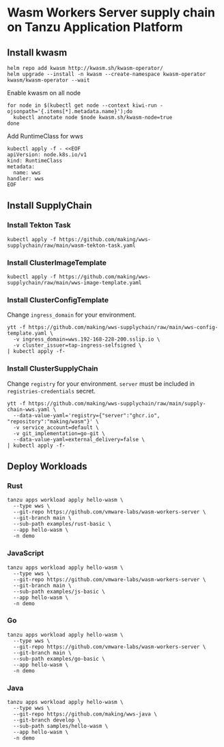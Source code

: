 # Wasm Workers Server supply chain on Tanzu Application Platform


## Install kwasm

```
helm repo add kwasm http://kwasm.sh/kwasm-operator/
helm upgrade --install -n kwasm --create-namespace kwasm-operator kwasm/kwasm-operator --wait
```

Enable kwasm on all node

```
for node in $(kubectl get node --context kiwi-run -ojsonpath='{.items[*].metadata.name}');do
  kubectl annotate node $node kwasm.sh/kwasm-node=true
done
```

Add RuntimeClass for wws

```
kubectl apply -f - <<EOF
apiVersion: node.k8s.io/v1
kind: RuntimeClass
metadata:
  name: wws
handler: wws
EOF
```

## Install SupplyChain

### Install Tekton Task

```
kubectl apply -f https://github.com/making/wws-supplychain/raw/main/wasm-tekton-task.yaml
```

### Install ClusterImageTemplate


```
kubectl apply -f https://github.com/making/wws-supplychain/raw/main/wws-image-template.yaml
```

### Install ClusterConfigTemplate

Change `ingress_domain` for your environment.

```
ytt -f https://github.com/making/wws-supplychain/raw/main/wws-config-template.yaml \
  -v ingress_domain=wws.192-168-228-200.sslip.io \
  -v cluster_issuer=tap-ingress-selfsigned \
| kubectl apply -f-
```

### Install ClusterSupplyChain


Change `registry` for your environment. `server` must be included in `registries-credentials` secret.

```
ytt -f https://github.com/making/wws-supplychain/raw/main/supply-chain-wws.yaml \
  --data-value-yaml='registry={"server":"ghcr.io", "repository":"making/wasm"}' \
  -v service_account=default \
  -v git_implementation=go-git \
  --data-value-yaml=external_delivery=false \
| kubectl apply -f- 
```

## Deploy Workloads


### Rust

```
tanzu apps workload apply hello-wasm \
  --type wws \
  --git-repo https://github.com/vmware-labs/wasm-workers-server \
  --git-branch main \
  --sub-path examples/rust-basic \
  --app hello-wasm \
  -n demo
```


### JavaScript

```
tanzu apps workload apply hello-wasm \
  --type wws \
  --git-repo https://github.com/vmware-labs/wasm-workers-server \
  --git-branch main \
  --sub-path examples/js-basic \
  --app hello-wasm \
  -n demo
```

### Go

```
tanzu apps workload apply hello-wasm \
  --type wws \
  --git-repo https://github.com/vmware-labs/wasm-workers-server \
  --git-branch main \
  --sub-path examples/go-basic \
  --app hello-wasm \
  -n demo
```

### Java

```
tanzu apps workload apply hello-wasm \
  --type wws \
  --git-repo https://github.com/making/wws-java \
  --git-branch develop \
  --sub-path samples/hello-wasm \
  --app hello-wasm \
  -n demo
```